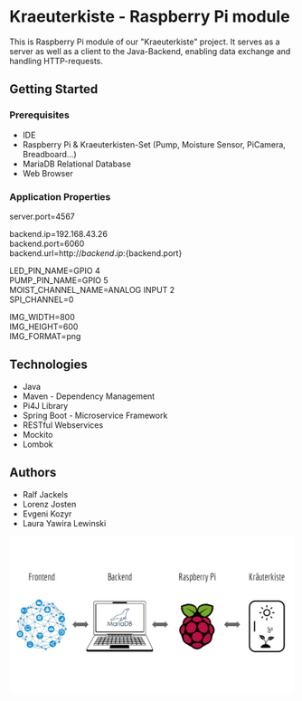 # Kraeuterkiste - Raspberry Pi module

This is Raspberry Pi module of our "Kraeuterkiste" project. 
It serves as a server as well as a client to the Java-Backend, enabling data exchange and handling HTTP-requests.

## Getting Started
### Prerequisites

- IDE
- Raspberry Pi & Kraeuterkisten-Set (Pump, Moisture Sensor, PiCamera, Breadboard...)
- MariaDB Relational Database
- Web Browser

### Application Properties

server.port=4567 <br>

backend.ip=192.168.43.26 <br>
backend.port=6060 <br>
backend.url=http://${backend.ip}:${backend.port} 

LED_PIN_NAME=GPIO 4 <br>
PUMP_PIN_NAME=GPIO 5 <br>
MOIST_CHANNEL_NAME=ANALOG INPUT 2 <br>
SPI_CHANNEL=0

IMG_WIDTH=800 <br>
IMG_HEIGHT=600 <br>
IMG_FORMAT=png <br>

## Technologies

- Java
- Maven - Dependency Management
- Pi4J Library
- Spring Boot - Microservice Framework
- RESTful Webservices
- Mockito
- Lombok

## Authors

- Ralf Jackels
- Lorenz Josten
- Evgeni Kozyr
- Laura Yawira Lewinski

![Image](./src/main/resources/Projektstruktur.JPG?view=true)
